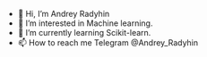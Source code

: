 - 👋 Hi, I’m Andrey Radyhin
- 👀 I’m interested in Machine learning.
- 🌱 I’m currently learning Scikit-learn.
- 📫 How to reach me Telegram @Andrey_Radyhin

